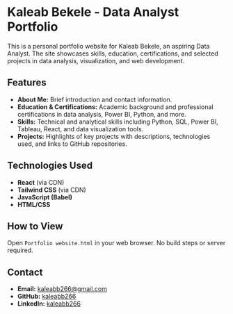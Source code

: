 # Kaleab Bekele - Data Analyst Portfolio

This is a personal portfolio website for Kaleab Bekele, an aspiring Data Analyst. The site showcases skills, education, certifications, and selected projects in data analysis, visualization, and web development.

## Features

- **About Me:** Brief introduction and contact information.
- **Education & Certifications:** Academic background and professional certifications in data analysis, Power BI, Python, and more.
- **Skills:** Technical and analytical skills including Python, SQL, Power BI, Tableau, React, and data visualization tools.
- **Projects:** Highlights of key projects with descriptions, technologies used, and links to GitHub repositories.

## Technologies Used

- **React** (via CDN)
- **Tailwind CSS** (via CDN)
- **JavaScript (Babel)**
- **HTML/CSS**

## How to View

Open `Portfolio website.html` in your web browser. No build steps or server required.

## Contact

- **Email:** kaleabb266@gmail.com
- **GitHub:** [kaleabb266](https://github.com/kaleabb266)
- **LinkedIn:** [kaleabb266](https://linkedin.com/in/kaleabb266)